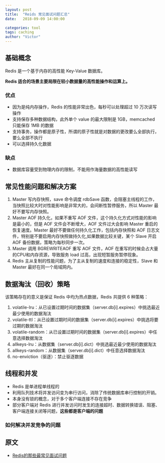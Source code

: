 ```yaml
---
layout: post
title:  "Reids 常见面试问题汇总"
date:   2018-09-09 14:00:00

categories: tool
tags: caching
author: "Victor"
---
```


## 基础概念

Redis 是一个基于内存的高性能 Key-Value 数据库。

**Redis 适合的场景主要局限在较小数据量的高性能操作和运算上。**

### 优点

* 因为是纯内存操作，Redis 的性能非常出色，每秒可以处理超过 10 万次读写操作
* 支持保存多种数据结构，此外单个 value 的最大限制是 1GB，memcached 只能保存 1MB 的数据
* 支持事务，操作都是原子性，所谓的原子性就是对数据的更改要么全部执行，要么全部不执行
* 可以选择持久化数据

### 缺点

* 数据库容量受到物理内存的限制，不能用作海量数据的高性能读写

## 常见性能问题和解决方案

1. Master 写内存快照，save 命令调度 rdbSave 函数，会阻塞主线程的工作，当快照比较大时对性能影响是非常大的，会间断性暂停服务，所以 Master 最好不要写内存快照。
2. Master AOF 持久化，如果不重写 AOF 文件，这个持久化方式对性能的影响是最小的，但是 AOF 文件会不断增大，AOF 文件过大会影响 Master 重启的恢复速度。Master 最好不要做任何持久化工作，包括内存快照和 AOF 日志文件，特别是不要启用内存快照做持久化,如果数据比较关键，某个 Slave 开启 AOF 备份数据，策略为每秒同步一次。
3. Master 调用 BGREWRITEAOF 重写 AOF 文件，AOF 在重写的时候会占大量的CPU和内存资源，导致服务 load 过高，出现短暂服务暂停现象。
4. Redis 主从复制的性能问题，为了主从复制的速度和连接的稳定性，Slave 和 Master 最好在同一个局域网内。

## 数据淘汰（回收）策略

该策略存在的意义是保证 Redis 中均为热点数据，Redis 共提供 6 种策略：

1. volatile-lru：从已设置过期时间的数据集（server.db[i].expires）中挑选最近最少使用的数据淘汰
2. volatile-ttl：从已设置过期时间的数据集（server.db[i].expires）中挑选将要过期的数据淘汰
3. volatile-random：从已设置过期时间的数据集（server.db[i].expires）中任意选择数据淘汰
4. allkeys-lru：从数据集（server.db[i].dict）中挑选最近最少使用的数据淘汰
5. allkeys-random：从数据集（server.db[i].dict）中任意选择数据淘汰
6. no-enviction（驱逐）：禁止驱逐数据

## 线程和并发

* Redis 是单进程单线程的
* 利用队列技术将并发访问变为串行访问，消除了传统数据库串行控制的开销。
* 本身没有锁的概念，对于多个客户端连接不存在竞争
* 部分客户端对 Redis 进行并发访问时发生的连接超时、数据转换错误、阻塞、客户端连接关闭等问题，**这些都是客户端的问题**

### 如何解决并发竞争的问题



## 原文

* [Redis的那些最常见面试问题](http://database.51cto.com/art/201809/582819.htm)
